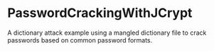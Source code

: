 # PasswordCrackingWithJCrypt
A dictionary attack example using a mangled dictionary file to crack passwords based on common password formats.
